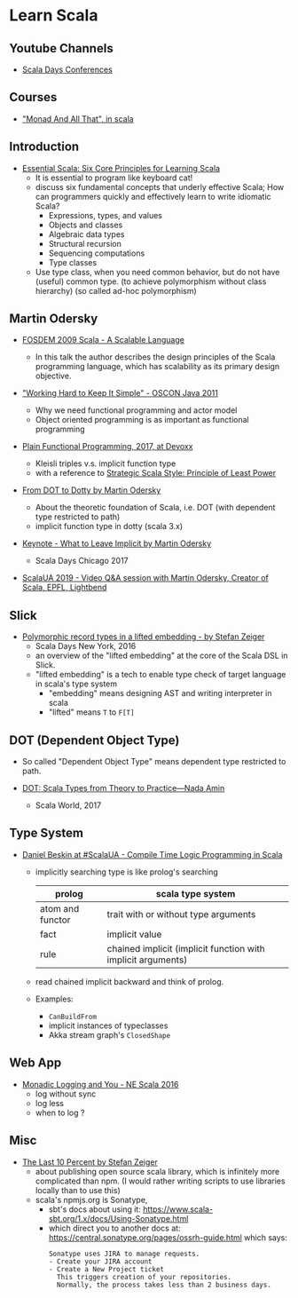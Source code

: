 # Learn Scala

## Youtube Channels

- [Scala Days Conferences](https://www.youtube.com/channel/UCOHg8YCiyMVRRxb3mJT_0Mg)

## Courses

- ["Monad And All That", in scala](https://github.com/xieyuheng/pracat/blob/master/docs/monad-and-all-that.md)

## Introduction

- [Essential Scala: Six Core Principles for Learning Scala](https://www.youtube.com/watch?v=J8wUy1XxL5o)
  - It is essential to program like keyboard cat!
  - discuss six fundamental concepts that underly effective Scala; How can programmers quickly and effectively learn to write idiomatic Scala?
    - Expressions, types, and values
    - Objects and classes
    - Algebraic data types
    - Structural recursion
    - Sequencing computations
    - Type classes
  - Use type class, when you need common behavior, but do not have (useful) common type.
    (to achieve polymorphism without class hierarchy)
    (so called ad-hoc polymorphism)

## Martin Odersky

- [FOSDEM 2009 Scala - A Scalable Language](https://www.youtube.com/watch?v=zqFryHC018k)
  - In this talk the author describes the design principles of the Scala programming language,
    which has scalability as its primary design objective.

- ["Working Hard to Keep It Simple" - OSCON Java 2011](https://www.youtube.com/watch?v=3jg1AheF4n0)
  - Why we need functional programming and actor model
  - Object oriented programming is as important as functional programming

- [Plain Functional Programming, 2017, at Devoxx](https://www.youtube.com/watch?v=YXDm3WHZT5g)
  - Kleisli triples v.s. implicit function type
  - with a reference to [Strategic Scala Style: Principle of Least Power](http://www.lihaoyi.com/post/StrategicScalaStylePrincipleofLeastPower.html)

- [From DOT to Dotty by Martin Odersky](https://www.youtube.com/watch?v=iobC5yGRWoo)
  - About the theoretic foundation of Scala, i.e. DOT (with dependent type restricted to path)
  - implicit function type in dotty (scala 3.x)

- [Keynote - What to Leave Implicit by Martin Odersky](https://www.youtube.com/watch?v=Oij5V7LQJsA)
  - Scala Days Chicago 2017

- [ScalaUA 2019 - Video Q&A session with Martin Odersky, Creator of Scala, EPFL, Lightbend](https://www.youtube.com/watch?v=wm2DhYrZVno)

## Slick

- [Polymorphic record types in a lifted embedding - by Stefan Zeiger](https://www.youtube.com/watch?v=tS6N5AaZTLA)
  - Scala Days New York, 2016
  - an overview of the "lifted embedding" at the core of the Scala DSL in Slick.
  - "lifted embedding" is a tech to enable type check of target language in scala's type system
    - "embedding" means designing AST and writing interpreter in scala
    - "lifted" means `T` to `F[T]`

## DOT (Dependent Object Type)

- So called "Dependent Object Type" means dependent type restricted to path.

- [DOT: Scala Types from Theory to Practice—Nada Amin](https://www.youtube.com/watch?v=fjj_fv346lY)
  - Scala World, 2017

## Type System

- [Daniel Beskin at #ScalaUA - Compile Time Logic Programming in Scala](https://www.youtube.com/watch?v=wHrdrRvC1Wg)
  - implicitly searching type is like prolog's searching

    | prolog           | scala type system                                            |
    |------------------|--------------------------------------------------------------|
    | atom and functor | trait with or without type arguments                         |
    | fact             | implicit value                                               |
    | rule             | chained implicit (implicit function with implicit arguments) |

  - read chained implicit backward and think of prolog.
  - Examples:
    - `CanBuildFrom`
    - implicit instances of typeclasses
    - Akka stream graph's `ClosedShape`

## Web App

- [Monadic Logging and You - NE Scala 2016](https://www.youtube.com/watch?v=t-YX55ZF4g0)
  - log without sync
  - log less
  - when to log ?

## Misc

- [The Last 10 Percent by Stefan Zeiger](https://www.youtube.com/watch?v=RmEMUwfQoSc)
  - about publishing open source scala library, which is infinitely more complicated than npm.
    (I would rather writing scripts to use libraries locally than to use this)
  - scala's npmjs.org is Sonatype,
    - sbt's docs about using it: https://www.scala-sbt.org/1.x/docs/Using-Sonatype.html
    - which direct you to another docs at: https://central.sonatype.org/pages/ossrh-guide.html
      which says:
      ```
      Sonatype uses JIRA to manage requests.
      - Create your JIRA account
      - Create a New Project ticket
        This triggers creation of your repositories.
        Normally, the process takes less than 2 business days.
      ```
